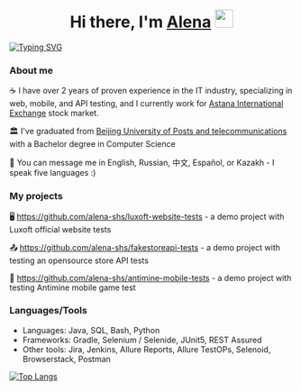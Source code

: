 <h1 align="center">Hi there, I'm <a href="https://www.linkedin.com/in/alena-gs/" target="_blank">Alena</a> 
<img src="https://github.com/blackcater/blackcater/raw/main/images/Hi.gif" width="32" height="32"/></h1>
<a align="center" href="https://git.io/typing-svg"><img src="https://readme-typing-svg.herokuapp.com?font=Fira+Code&pause=1000&color=AB75BD&width=435&lines=QA+Automation;Quality+Assurance+Engineer;Mobile+testing;Web+testing;API+testing" alt="Typing SVG" /></a>


### About me
:coffee: I have over 2 years of proven experience in the IT industry, specializing in web, mobile, and API testing, and I currently work for [Astana International Exchange](https://aix.kz/) stock market.

:classical_building: I've graduated from [Beijing University of Posts and telecommunications](https://www.bupt.edu.cn/#) with a Bachelor degree in Computer Science

💬 You can message me in English, Russian, 中文, Español, or Kazakh - I speak five languages :)


### My projects
:desktop_computer: https://github.com/alena-shs/luxoft-website-tests - a demo project with Luxoft official website tests

:outbox_tray: https://github.com/alena-shs/fakestoreapi-tests - a demo project with testing an opensource store API tests

:iphone: https://github.com/alena-shs/antimine-mobile-tests - a demo project with testing Antimine mobile game test


### Languages/Tools
+ Languages: Java, SQL, Bash, Python
+ Frameworks: Gradle, Selenium / Selenide, JUnit5, REST Assured
+ Other tools: Jira, Jenkins, Allure Reports, Allure TestOPs, Selenoid, Browserstack, Postman

[![Top Langs](https://github-readme-stats.vercel.app/api/top-langs/?username=alena-shs&layout=compact)](https://github.com/anuraghazra/github-readme-stats)
